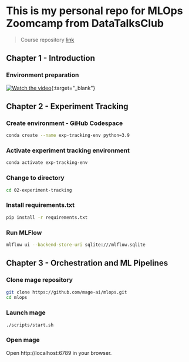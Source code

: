 # This is my personal repo for MLOps Zoomcamp from DataTalksClub
> Course repository [link](https://github.com/DataTalksClub/mlops-zoomcamp)
## Chapter 1 - Introduction
### Environment preparation
[![Watch the video](https://img.youtube.com/vi/MzcmWXYxi2s/hqdefault.jpg)](https://youtu.be/MzcmWXYxi2s){:target="_blank"}

## Chapter 2 - Experiment Tracking
### Create environment - GiHub Codespace
``` bash
conda create --name exp-tracking-env python=3.9
```

### Activate experiment tracking environment
``` bash
conda activate exp-tracking-env
```

### Change to directory
```bash
cd 02-experiment-tracking
```
### Install requirements.txt
```bash
pip install -r requirements.txt
```

### Run MLFlow
```bash
mlflow ui --backend-store-uri sqlite:///mlflow.sqlite
```


## Chapter 3 - Orchestration and ML Pipelines
### Clone mage repository
```bash
git clone https://github.com/mage-ai/mlops.git
cd mlops
```

### Launch mage
```bash
./scripts/start.sh
```
### Open mage
Open http://localhost:6789 in your browser.

<!-- ## Chapter X - XXX
### Subjudul
